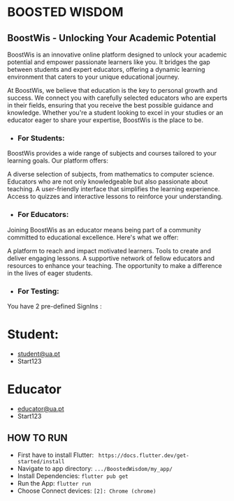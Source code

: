 # BOOSTED WISDOM 

## BoostWis - Unlocking Your Academic Potential

BoostWis is an innovative online platform designed to unlock your academic potential and empower passionate learners like you. It bridges the gap between students and expert educators, offering a dynamic learning environment that caters to your unique educational journey.

At BoostWis, we believe that education is the key to personal growth and success. We connect you with carefully selected educators who are experts in their fields, ensuring that you receive the best possible guidance and knowledge. Whether you're a student looking to excel in your studies or an educator eager to share your expertise, BoostWis is the place to be.

- ###  For Students:

BoostWis provides a wide range of subjects and courses tailored to your learning goals. Our platform offers:

A diverse selection of subjects, from mathematics to computer science.
Educators who are not only knowledgeable but also passionate about teaching.
A user-friendly interface that simplifies the learning experience.
Access to quizzes and interactive lessons to reinforce your understanding.

- ###  For Educators:

Joining BoostWis as an educator means being part of a community committed to educational excellence. Here's what we offer:

A platform to reach and impact motivated learners.
Tools to create and deliver engaging lessons.
A supportive network of fellow educators and resources to enhance your teaching.
The opportunity to make a difference in the lives of eager students.

- ###  For Testing:
You have 2 pre-defined SignIns :
# Student:
- student@ua.pt
- Start123
# Educator
- educator@ua.pt
- Start123

  
## HOW TO RUN

 - First have to install Flutter:  ``` https://docs.flutter.dev/get-started/install```
 - Navigate to app directory:      ``` .../BoostedWisdom/my_app/ ```
 - Install Dependencies:           ``` flutter pub get ```
 - Run the App:                    ``` flutter run ```
 - Choose Connect devices:         ``` [2]: Chrome (chrome) ```
